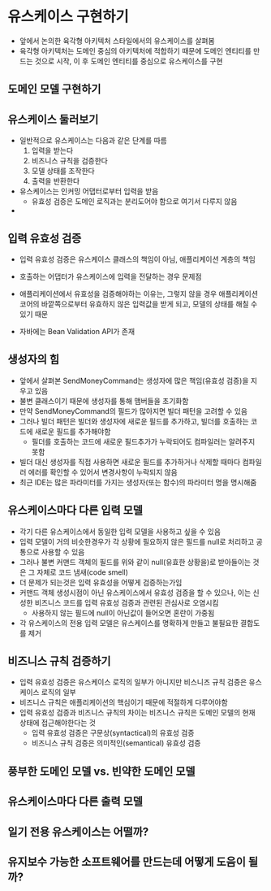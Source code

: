 # 유스케이스 구현하기

* 앞에서 논의한 육각형 아키텍처 스타일에서의 유스케이스를 살펴봄
* 육각형 아키텍처는 도메인 중심의 아키텍처에 적합하기 때문에 도메인 엔티티를 만드는 것으로 시작, 이 후 도메인 엔티티를 중심으로 유스케이스를 구현

## 도메인 모델 구현하기

## 유스케이스 둘러보기

* 일반적으로 유스케이스는 다음과 같은 단계를 따름
  1. 입력을 받는다
  2. 비즈니스 규칙을 검증한다
  3. 모델 상태를 조작한다
  4. 출력을 반환한다
* 유스케이스는 인커밍 어댑터로부터 입력을 받음
  * 유효성 검증은 도메인 로직과는 분리도어야 함으로 여기서 다루지 않음
* 

## 입력 유효성 검증

* 입력 유효성 검증은 유스케이스 클래스의 책임이 아님, 애플리케이션 계층의 책임
* 호출하는 어댑터가 유스케이스에 입력을 전달하는 경우 문제점
* 애플리케이션에서 유효성을 검증해야하는 이유는, 그렇지 않을 경우 애플리케이션 코어의 바깥쪽으로부터 유효하지 않은 입력값을 받게 되고, 모델의 상태를 해칠 수 있기 때문

* 자바에는 Bean Validation API가 존재

## 생성자의 힘

* 앞에서 살펴본 SendMoneyCommand는 생성자에 많은 책임(유효성 검증)을 지우고 있음
* 불변 클래스이기 때문에 생성자를 통해 맴버들을 초기화함
* 만약 SendMoneyCommand의 필드가 많아지면 빌더 패턴을 고려할 수 있음
* 그러나 빌더 패턴은 빌더와 생성자에 새로운 필드를 추가하고, 빌더를 호출하는 코드에 새로운 필드를 추가해야함
  * 필더를 호출하는 코드에 새로운 필드추가가 누락되어도 컴파일러는 알려주지 못함
* 빌더 대신 생성자를 직접 사용하면 새로운 필드를 추가하거나 삭제할 때마다 컴파일러 에러를 확인할 수 있어서 변경사항이 누락되지 않음
* 최근 IDE는 많은 파라미터를 가지는 생성자(또는 함수)의 파라미터 명을 명시해줌

## 유스케이스마다 다른 입력 모델

* 각기 다른 유스케이스에서 동일한 입력 모델을 사용하고 싶을 수 있음
* 입력 모델이 거의 비슷한경우가 각 상황에 필요하지 않은 필드를 null로 처리하고 공통으로 사용할 수 있음
* 그러나 불변 커맨드 객체의 필드를 위와 같이 null(유효한 상황을)로 받아들이는 것은 그 자체로 코드 냄새(code smell)
* 더 문제가 되는것은 입력 유효성을 어떻게 검증하는가임
* 커맨드 객체 생성시점이 아닌 유스케이스에서 유효성 검증을 할 수 있으나, 이는 신성한 비즈니스 코드를 입력 유효성 검증과 관련된 관심사로 오염시킴
  * 사용하지 않는 필드에 null이 아닌값이 들어오면 혼란이 가중됨
* 각 유스케이스의 전용 입력 모델은 유스케이스를 명확하게 만들고 불필요한 결합도를 제거

## 비즈니스 규칙 검증하기

* 입력 유효성 검증은 유스케이스 로직의 일부가 아니지만 비스니즈 규칙 검증은 유스케이스 로직의 일부
* 비즈니스 규칙은 애플리케이션의 핵심이기 때문에 적절하게 다루어야함
* 입력 유효성 검증과 비즈니스 규칙의 차이는 비즈니스 규칙은 도메인 모델의 현재 상태에 접근해야한다는 것
  * 입력 유효성 검증은 구문상(syntactical)의 유효성 검증
  * 비즈니스 규칙 검증은 의미적인(semantical) 유효성 검증

## 풍부한 도메인 모델 vs. 빈약한 도메인 모델

## 유스케이스마다 다른 출력 모델

## 일기 전용 유스케이스는 어떨까?

## 유지보수 가능한 소프트웨어를 만드는데 어떻게 도음이 될까?
